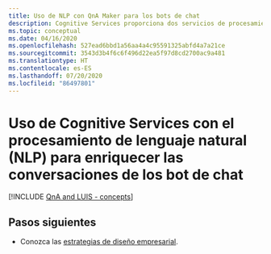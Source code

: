 ```yaml
---
title: Uso de NLP con QnA Maker para los bots de chat
description: Cognitive Services proporciona dos servicios de procesamiento de lenguaje natural, Language Understanding y QnA Maker, cada uno con un propósito diferente. Sepa cuándo usar cada servicio y cómo se complementan entre sí.
ms.topic: conceptual
ms.date: 04/16/2020
ms.openlocfilehash: 527ead6bbd1a56aa4a4c95591325abfd4a7a21ce
ms.sourcegitcommit: 3543d3b4f6c6f496d22ea5f97d8cd2700ac9a481
ms.translationtype: HT
ms.contentlocale: es-ES
ms.lasthandoff: 07/20/2020
ms.locfileid: "86497801"
---
```

# <a name="use-cognitive-services-with-natural-language-processing-nlp-to-enrich-chat-bot-conversations"></a>Uso de Cognitive Services con el procesamiento de lenguaje natural (NLP) para enriquecer las conversaciones de los bot de chat

[!INCLUDE [QnA and LUIS - concepts](../includes/luis-qnamaker-shared-concept.md)]

## <a name="next-steps"></a>Pasos siguientes

* Conozca las [estrategias de diseño empresarial](luis-concept-enterprise.md).